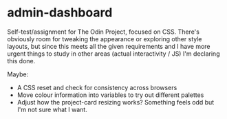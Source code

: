 # admin-dashboard
Self-test/assignment for The Odin Project, focused on CSS.
There's obviously room for tweaking the appearance or exploring other style layouts, but
since this meets all the given requirements and I have more urgent things to study in other
areas (actual interactivity / JS) I'm declaring this done.

Maybe:
- A CSS reset and check for consistency across browsers
- Move colour information into variables to try out different palettes
- Adjust how the project-card resizing works? Something feels odd but I'm not sure what I want.
